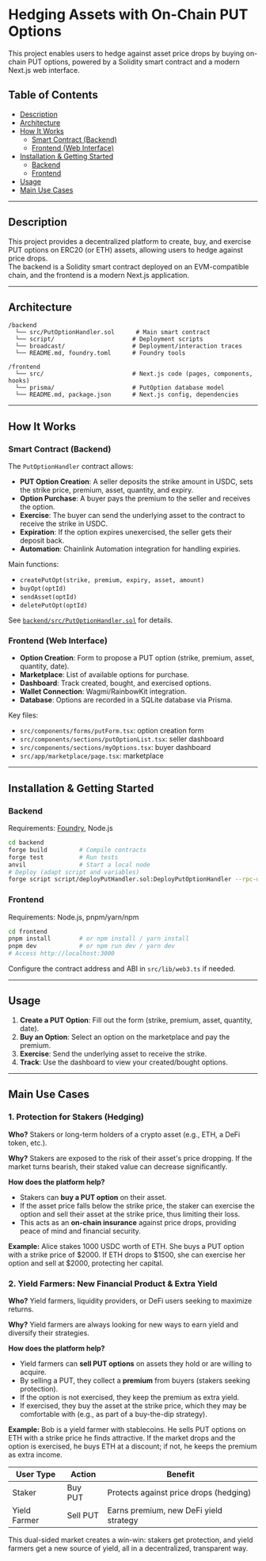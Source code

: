 # Hedging Assets with On-Chain PUT Options

This project enables users to hedge against asset price drops by buying on-chain PUT options, powered by a Solidity smart contract and a modern Next.js web interface.


## Table of Contents

- [Description](#description)
- [Architecture](#architecture)
- [How It Works](#how-it-works)
  - [Smart Contract (Backend)](#smart-contract-backend)
  - [Frontend (Web Interface)](#frontend-web-interface)
- [Installation & Getting Started](#installation--getting-started)
  - [Backend](#backend)
  - [Frontend](#frontend)
- [Usage](#usage)
- [Main Use Cases](#main-use-cases)

---

## Description

This project provides a decentralized platform to create, buy, and exercise PUT options on ERC20 (or ETH) assets, allowing users to hedge against price drops.  
The backend is a Solidity smart contract deployed on an EVM-compatible chain, and the frontend is a modern Next.js application.

---

## Architecture

```
/backend
  └── src/PutOptionHandler.sol      # Main smart contract
  └── script/                      # Deployment scripts
  └── broadcast/                   # Deployment/interaction traces
  └── README.md, foundry.toml      # Foundry tools

/frontend
  └── src/                         # Next.js code (pages, components, hooks)
  └── prisma/                      # PutOption database model
  └── README.md, package.json      # Next.js config, dependencies
```

---

## How It Works

### Smart Contract (Backend)

The `PutOptionHandler` contract allows:

- **PUT Option Creation**: A seller deposits the strike amount in USDC, sets the strike price, premium, asset, quantity, and expiry.
- **Option Purchase**: A buyer pays the premium to the seller and receives the option.
- **Exercise**: The buyer can send the underlying asset to the contract to receive the strike in USDC.
- **Expiration**: If the option expires unexercised, the seller gets their deposit back.
- **Automation**: Chainlink Automation integration for handling expiries.

Main functions:
- `createPutOpt(strike, premium, expiry, asset, amount)`
- `buyOpt(optId)`
- `sendAsset(optId)`
- `deletePutOpt(optId)`

See [`backend/src/PutOptionHandler.sol`](backend/src/PutOptionHandler.sol) for details.

### Frontend (Web Interface)

- **Option Creation**: Form to propose a PUT option (strike, premium, asset, quantity, date).
- **Marketplace**: List of available options for purchase.
- **Dashboard**: Track created, bought, and exercised options.
- **Wallet Connection**: Wagmi/RainbowKit integration.
- **Database**: Options are recorded in a SQLite database via Prisma.

Key files:
- `src/components/forms/putForm.tsx`: option creation form
- `src/components/sections/putOptionList.tsx`: seller dashboard
- `src/components/sections/myOptions.tsx`: buyer dashboard
- `src/app/marketplace/page.tsx`: marketplace

---

## Installation & Getting Started

### Backend

Requirements: [Foundry](https://book.getfoundry.sh/), Node.js

```bash
cd backend
forge build         # Compile contracts
forge test          # Run tests
anvil               # Start a local node
# Deploy (adapt script and variables)
forge script script/deployPutHandler.sol:DeployPutOptionHandler --rpc-url <RPC_URL> --private-key <PRIVATE_KEY>
```

### Frontend

Requirements: Node.js, pnpm/yarn/npm

```bash
cd frontend
pnpm install        # or npm install / yarn install
pnpm dev            # or npm run dev / yarn dev
# Access http://localhost:3000
```

Configure the contract address and ABI in `src/lib/web3.ts` if needed.

---

## Usage

1. **Create a PUT Option**: Fill out the form (strike, premium, asset, quantity, date).
2. **Buy an Option**: Select an option on the marketplace and pay the premium.
3. **Exercise**: Send the underlying asset to receive the strike.
4. **Track**: Use the dashboard to view your created/bought options.

---

## Main Use Cases

### 1. Protection for Stakers (Hedging)

**Who?**  Stakers or long-term holders of a crypto asset (e.g., ETH, a DeFi token, etc.).

**Why?**  Stakers are exposed to the risk of their asset's price dropping. If the market turns bearish, their staked value can decrease significantly.

**How does the platform help?**
- Stakers can **buy a PUT option** on their asset.
- If the asset price falls below the strike price, the staker can exercise the option and sell their asset at the strike price, thus limiting their loss.
- This acts as an **on-chain insurance** against price drops, providing peace of mind and financial security.

**Example:**
Alice stakes 1000 USDC worth of ETH. She buys a PUT option with a strike price of $2000. If ETH drops to $1500, she can exercise her option and sell at $2000, protecting her capital.

### 2. Yield Farmers: New Financial Product & Extra Yield

**Who?**  Yield farmers, liquidity providers, or DeFi users seeking to maximize returns.

**Why?**  Yield farmers are always looking for new ways to earn yield and diversify their strategies.

**How does the platform help?**
- Yield farmers can **sell PUT options** on assets they hold or are willing to acquire.
- By selling a PUT, they collect a **premium** from buyers (stakers seeking protection).
- If the option is not exercised, they keep the premium as extra yield.
- If exercised, they buy the asset at the strike price, which they may be comfortable with (e.g., as part of a buy-the-dip strategy).

**Example:**
Bob is a yield farmer with stablecoins. He sells PUT options on ETH with a strike price he finds attractive. If the market drops and the option is exercised, he buys ETH at a discount; if not, he keeps the premium as extra income.

| User Type    | Action     | Benefit                                 |
|-------------|------------|-----------------------------------------|
| Staker      | Buy PUT    | Protects against price drops (hedging)  |
| Yield Farmer| Sell PUT   | Earns premium, new DeFi yield strategy  |

This dual-sided market creates a win-win: stakers get protection, and yield farmers get a new source of yield, all in a decentralized, transparent way.




